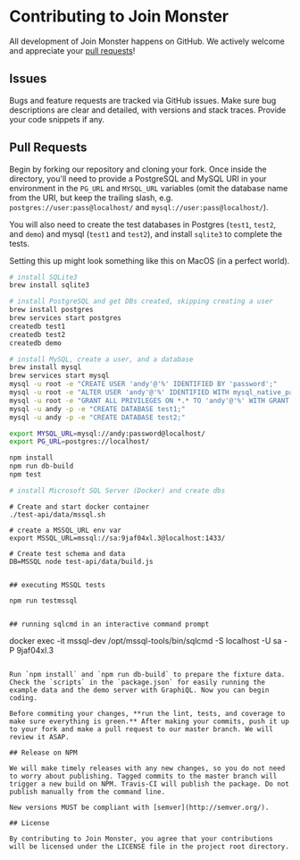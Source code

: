 Contributing to Join Monster
========================

All development of Join Monster happens on GitHub. We actively welcome and appreciate your [pull requests](https://help.github.com/articles/creating-a-pull-request)!

## Issues

Bugs and feature requests are tracked via GitHub issues. Make sure bug descriptions are clear and detailed, with versions and stack traces. Provide your code snippets if any.


## Pull Requests

Begin by forking our repository and cloning your fork. Once inside the directory, you'll need to provide a PostgreSQL and MySQL URI in your environment in the `PG_URL` and `MYSQL_URL` variables (omit the database name from the URI, but keep the trailing slash, e.g. `postgres://user:pass@localhost/` and `mysql://user:pass@localhost/`).

You will also need to create the test databases in Postgres (`test1`, `test2`, and `demo`) and mysql (`test1` and `test2`), and install `sqlite3` to complete the tests.

Setting this up might look something like this on MacOS (in a perfect world).
```sh
# install SQLite3
brew install sqlite3

# install PostgreSQL and get DBs created, skipping creating a user
brew install postgres
brew services start postgres
createdb test1
createdb test2
createdb demo

# install MySQL, create a user, and a database
brew install mysql
brew services start mysql
mysql -u root -e "CREATE USER 'andy'@'%' IDENTIFIED BY 'password';"
mysql -u root -e "ALTER USER 'andy'@'%' IDENTIFIED WITH mysql_native_password BY 'password';"
mysql -u root -e "GRANT ALL PRIVILEGES ON *.* TO 'andy'@'%' WITH GRANT OPTION;"
mysql -u andy -p -e "CREATE DATABASE test1;"
mysql -u andy -p -e "CREATE DATABASE test2;"

export MYSQL_URL=mysql://andy:password@localhost/
export PG_URL=postgres://localhost/

npm install
npm run db-build
npm test

# install Microsoft SQL Server (Docker) and create dbs
```
	# Create and start docker container
	./test-api/data/mssql.sh

	# create a MSSQL_URL env var
	export MSSQL_URL=mssql://sa:9jaf04xl.3@localhost:1433/
	
	# Create test schema and data
	DB=MSSQL node test-api/data/build.js
```

## executing MSSQL tests
```
	npm run testmssql
```

## running sqlcmd in an interactive command prompt
```
docker exec -it mssql-dev /opt/mssql-tools/bin/sqlcmd -S localhost -U sa -P 9jaf04xl.3
```

Run `npm install` and `npm run db-build` to prepare the fixture data. Check the `scripts` in the `package.json` for easily running the example data and the demo server with GraphiQL. Now you can begin coding.

Before commiting your changes, **run the lint, tests, and coverage to make sure everything is green.** After making your commits, push it up to your fork and make a pull request to our master branch. We will review it ASAP.

## Release on NPM

We will make timely releases with any new changes, so you do not need to worry about publishing. Tagged commits to the master branch will trigger a new build on NPM. Travis-CI will publish the package. Do not publish manually from the command line.

New versions MUST be compliant with [semver](http://semver.org/).

## License

By contributing to Join Monster, you agree that your contributions will be licensed under the LICENSE file in the project root directory.
